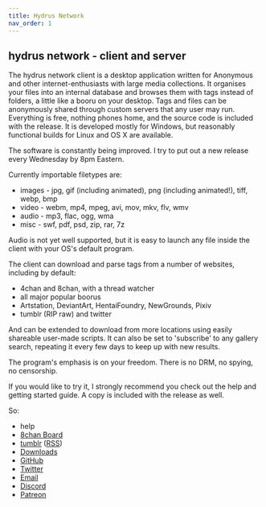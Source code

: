 ```yaml
---
title: Hydrus Network
nav_order: 1
---
```


## hydrus network - client and server

The hydrus network client is a desktop application written for Anonymous and other internet-enthusiasts with large media collections. It organises your files into an internal database and browses them with tags instead of folders, a little like a booru on your desktop. Tags and files can be anonymously shared through custom servers that any user may run. Everything is free, nothing phones home, and the source code is included with the release. It is developed mostly for Windows, but reasonably functional builds for Linux and OS X are available.

The software is constantly being improved. I try to put out a new release every Wednesday by 8pm Eastern.

Currently importable filetypes are:
- images - jpg, gif (including animated), png (including animated!), tiff, webp, bmp
- video - webm, mp4, mpeg, avi, mov, mkv, flv, wmv
- audio - mp3, flac, ogg, wma
- misc - swf, pdf, psd, zip, rar, 7z

Audio is not yet well supported, but it is easy to launch any file inside the client with your OS's default program.

The client can download and parse tags from a number of websites, including by default:
- 4chan and 8chan, with a thread watcher
- all major popular boorus
- Artstation, DeviantArt, HentaiFoundry, NewGrounds, Pixiv
- tumblr (RIP raw) and twitter

And can be extended to download from more locations using easily shareable user-made scripts. It can also be set to 'subscribe' to any gallery search, repeating it every few days to keep up with new results.

The program's emphasis is on your freedom. There is no DRM, no spying, no censorship.

If you would like to try it, I strongly recommend you check out the help and getting started guide. A copy is included with the release as well.

So:
- help
- [8chan Board](https://8ch.net/hydrus)
- [tumblr](http://hydrus.tumblr.com/) ([RSS](http://hydrus.tumblr.com/rss))
- [Downloads](https://github.com/hydrusnetwork/hydrus/releases)
- [GitHub](https://github.com/hydrusnetwork/hydrus)
- [Twitter](https://twitter.com/hydrusnetwork)
- [Email](mailto:hydrus.admin@gmail.com)
- [Discord](https://discord.gg/3H8UTpb)
- [Patreon](https://www.patreon.com/hydrus_dev)
